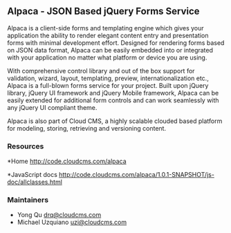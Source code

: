 ## Alpaca - JSON Based jQuery Forms Service ##

Alpaca is a client-side forms and templating engine which gives your application the ability to render elegant content entry and presentation forms with minimal development effort. Designed for rendering forms based on JSON data format, Alpaca can be easily embedded into or integrated with your application no matter what platform or device you are using.

With comprehensive control library and out of the box support for validation, wizard, layout, templating, preview, internationalization etc., Alpaca is a full-blown forms service for your project. Built upon jQuery library, jQuery UI framework and jQuery Mobile framework, Alpaca can be easily extended for additional form controls and can work seamlessly with any jQuery UI compliant theme.

Alpaca is also part of Cloud CMS, a highly scalable clouded based platform for modeling, storing, retrieving and versioning content.

### Resources

*Home http://code.cloudcms.com/alpaca

*JavaScript docs http://code.cloudcms.com/alpaca/1.0.1-SNAPSHOT/js-doc/allclasses.html

### Maintainers
* Yong Qu     drq@cloudcms.com
* Michael Uzquiano     uzi@cloudcms.com